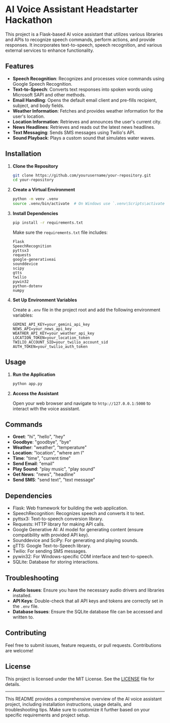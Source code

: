 # AI Voice Assistant Headstarter Hackathon

This project is a Flask-based AI voice assistant that utilizes various libraries and APIs to recognize speech commands, perform actions, and provide responses. It incorporates text-to-speech, speech recognition, and various external services to enhance functionality.

## Features

- **Speech Recognition**: Recognizes and processes voice commands using Google Speech Recognition.
- **Text-to-Speech**: Converts text responses into spoken words using Microsoft SAPI and other methods.
- **Email Handling**: Opens the default email client and pre-fills recipient, subject, and body fields.
- **Weather Information**: Fetches and provides weather information for the user's location.
- **Location Information**: Retrieves and announces the user's current city.
- **News Headlines**: Retrieves and reads out the latest news headlines.
- **Text Messaging**: Sends SMS messages using Twilio's API.
- **Sound Playback**: Plays a custom sound that simulates water waves.

## Installation

1. **Clone the Repository**

   ```bash
   git clone https://github.com/yourusername/your-repository.git
   cd your-repository
   ```

2. **Create a Virtual Environment**

   ```bash
   python -m venv .venv
   source .venv/bin/activate  # On Windows use `.venv\Scripts\activate`
   ```

3. **Install Dependencies**

   ```bash
   pip install -r requirements.txt
   ```

   Make sure the `requirements.txt` file includes:
   ```
   Flask
   SpeechRecognition
   pyttsx3
   requests
   google-generativeai
   sounddevice
   scipy
   gtts
   twilio
   pywin32
   python-dotenv
   numpy
   ```

4. **Set Up Environment Variables**

   Create a `.env` file in the project root and add the following environment variables:

   ```
   GEMINI_API_KEY=your_gemini_api_key
   NEWS_API=your_news_api_key
   WEATHER_API_KEY=your_weather_api_key
   LOCATION_TOKEN=your_location_token
   TWILIO_ACCOUNT_SID=your_twilio_account_sid
   AUTH_TOKEN=your_twilio_auth_token
   ```

## Usage

1. **Run the Application**

   ```bash
   python app.py
   ```

2. **Access the Assistant**

   Open your web browser and navigate to `http://127.0.0.1:5000` to interact with the voice assistant.

## Commands

- **Greet**: "hi", "hello", "hey"
- **Goodbye**: "goodbye", "bye"
- **Weather**: "weather", "temperature"
- **Location**: "location", "where am I"
- **Time**: "time", "current time"
- **Send Email**: "email"
- **Play Sound**: "play music", "play sound"
- **Get News**: "news", "headline"
- **Send SMS**: "send text", "text message"

## Dependencies

- Flask: Web framework for building the web application.
- SpeechRecognition: Recognizes speech and converts it to text.
- pyttsx3: Text-to-speech conversion library.
- Requests: HTTP library for making API calls.
- Google Generative AI: AI model for generating content (ensure compatibility with provided API key).
- Sounddevice and SciPy: For generating and playing sounds.
- gTTS: Google Text-to-Speech library.
- Twilio: For sending SMS messages.
- pywin32: For Windows-specific COM interface and text-to-speech.
- SQLite: Database for storing interactions.

## Troubleshooting

- **Audio Issues**: Ensure you have the necessary audio drivers and libraries installed.
- **API Keys**: Double-check that all API keys and tokens are correctly set in the `.env` file.
- **Database Issues**: Ensure the SQLite database file can be accessed and written to.

## Contributing

Feel free to submit issues, feature requests, or pull requests. Contributions are welcome!

## License

This project is licensed under the MIT License. See the [LICENSE](LICENSE) file for details.

---

This README provides a comprehensive overview of the AI voice assistant project, including installation instructions, usage details, and troubleshooting tips. Make sure to customize it further based on your specific requirements and project setup.
